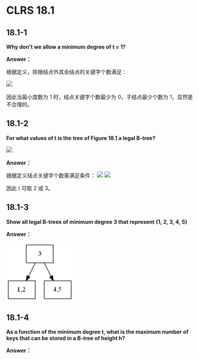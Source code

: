 # CLRS 18.1

## 18.1-1

**Why don't we allow a minimum degree of t = 1?**

**Answer：**

根据定义，除根结点外其余结点的关键字个数满足：

![](http://latex.codecogs.com/gif.latex?2t-1%20\ge%20x\ge%20t-1)

因此当最小度数为 1 时，结点关键字个数最少为 0，子结点最少个数为 1，显然是不合理的。

## 18.1-2

**For what values of t is the tree of Figure 18.1 a legal B-tree?**

![](https://github.com/MurphysL/Introduction-to-Algorithms/blob/master/src/C18/img/t18.1.png)

**Answer：**

跟据定义结点关键字个数需满足条件：
![](http://latex.codecogs.com/gif.latex?2%20\ge%20t-1)
![](http://latex.codecogs.com/gif.latex?2t-1%20\ge%203)

因此 t 可取 2 或 3。

## 18.1-3

**Show all legal B-trees of minimum degree 3 that represent {1, 2, 3, 4, 5}**

**Answer：**

![](https://github.com/MurphysL/Introduction-to-Algorithms/blob/master/src/C18/img/s18.1-3.png)

## 18.1-4

**As a function of the minimum degree t, what is the maximum number of keys that can be stored in a B-tree of height h?**

**Answer：**


